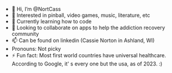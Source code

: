 - 👋 Hi, I’m @NortCass
- 👀 Interested in pinball, video games, music, literature, etc
- 🌱 Currently learning how to code
- 💞️ Looking to collaborate on apps to help the addiction recovery community
- 📫 Can be found on linkedin (Cassie Norton in Ashland, WI)
- Pronouns: Not picky
- ⚡ Fun fact: Most first world countries have universal healthcare. According to Google, it' s every one but the usa, as of 2023. :)

<!---
NortCass/NortCass is a ✨ special ✨ repository because its `README.md` (this file) appears on your GitHub profile.
You can click the Preview link to take a look at your changes.
--->
